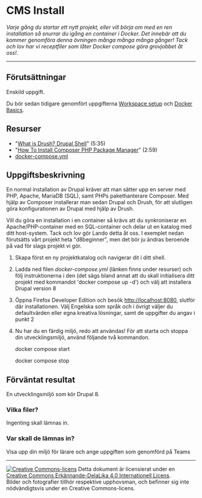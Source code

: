# CMS Install    

_Varje gång du startar ett nytt projekt, eller vill börja om med en ren installation så snurrar du igång en container i Docker. Det innebär att du kommer genomföra denna övningen många många många gånger! Tack och lov har vi receptfiler som låter Docker compose göra grovjobbet åt oss!._         

---    

## Förutsättningar    

Enskild uppgift.      

Du bör sedan tidigare genomfört uppgifterna [Workspace setup](https://tcstenungsund.github.io/schedule/assignment.html?link=assignments/weuweb02-workspace_setup) och [Docker Basics](https://tcstenungsund.github.io/schedule/assignment.html?link=assignments/weuweb02-docker_basics).  

## Resurser

* "[What is Drush? Drupal Shell](https://youtu.be/WIjSfExbOCM)" (5:35)  
* "[How To Install Composer PHP Package Manager](https://youtu.be/9renbvFpWsI)" (2:59)  
* [docker-compose.yml](https://github.com/tcstenungsund/docker/blob/main/drupal/docker-compose.yml)  

## Uppgiftsbeskrivning        

En normal installation av Drupal kräver att man sätter upp en server med PHP, Apache, MariaDB (SQL), samt PHPs pakethanterare Composer. Med hjälp av Composer installerar man sedan Drupal och Drush, för att slutligen göra konfigurationen av Drupal med hjälp av Drush.          

Vill du göra en installation i en container så krävs att du synkroniserar en Apache/PHP-container med en SQL-container och delar ut en katalog med ditt host-system. Tack och lov gör Lando detta åt oss. I exemplet nedan förutsätts vårt projekt heta "d8beginner", men det bör ju ändras beroende på vad för slags projekt vi gör.  

1) Skapa först en ny projektkatalog och navigerar dit i ditt shell.  

2) Ladda ned filen _docker-compose.yml_ (länken finns under resurser) och följ instruktionerna i den (det sägs bland annat att du skall initialisera ditt projekt med kommandot 'docker compose up -d') och välj att installera Drupal version 8  

3) Öppna Firefox Developer Edition och besök [http://localhost:8080](http://localhost:8080/), slutför där installationen. Välj Engelska som språk och i övrigt väljer du defaultvärden eller egna kreativa lösningar, samt de uppgifter du angav i punkt 2  

4) Nu har du en färdig miljö, redo att användas! För att starta och stoppa din utvecklingsmiljö, använd följande två kommandon.  

    docker compose start 
    
    docker compose stop  

## Förväntat resultat

En utvecklingsmiljö som kör Drupal 8.  

### Vilka filer?

Ingenting skall lämnas in.     

### Var skall de lämnas in?

Visa upp din miljö för lärare och ange uppgiften som genomförd på Teams 

---     

[![Creative Commons-licens](https://i.creativecommons.org/l/by-sa/4.0/80x15.png)](http://creativecommons.org/licenses/by-sa/4.0/) Detta dokument är licensierat under en [Creative Commons Erkännande-DelaLika 4.0 Internationell Licens](http://creativecommons.org/licenses/by-sa/4.0/).    
Bilder och fotografier tillhör respektive upphovsman, och befinner sig inte nödvändigtsvis under en Creative Commons-licens.   
